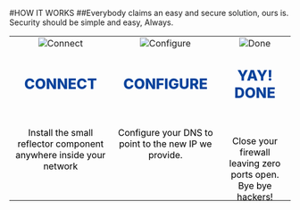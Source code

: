 #HOW IT WORKS
##Everybody claims an easy and secure solution, ours is.<br/>Security should be simple and easy, Always.
<br/>

||||
|:--:|:--:|:--:|
|![Connect](articles/products/reflectionnetwork.md/how.md/connect.png)|![Configure](articles/products/reflectionnetwork.md/how.md/configure.png)|![Done](articles/products/reflectionnetwork.md/how.md/done.png)|
|<p style="font-size: 1.6em; font-weight: 800; color: #07439c">CONNECT</p><br/><p style="color: black; height: 6em;">Install the small reflector component anywhere inside your network</p>|<p style="font-size: 1.6em; font-weight: 800; color: #07439c">CONFIGURE</p><br/><p style="color: black; height: 6em;">Configure your DNS to point to the new IP we provide.</p>|<p style="font-size: 1.6em; font-weight: 800; color: #07439c">YAY! DONE</p><br/><p style="color: black; height: 6em;">Close your firewall leaving zero ports open. Bye bye hackers!</p>|

